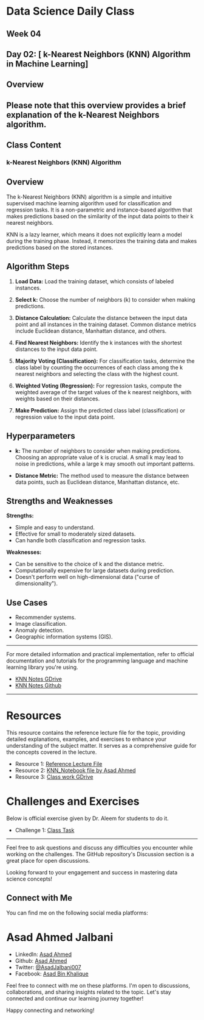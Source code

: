 # Data Science Daily Class

## Week 04

## Day 02: [ k-Nearest Neighbors (KNN) Algorithm in Machine Learning]

## Overview

Please note that this overview provides a brief explanation of the k-Nearest Neighbors algorithm.
---
## Class Content

### k-Nearest Neighbors (KNN) Algorithm

## Overview

The k-Nearest Neighbors (KNN) algorithm is a simple and intuitive supervised machine learning algorithm used for classification and regression tasks. It is a non-parametric and instance-based algorithm that makes predictions based on the similarity of the input data points to their k nearest neighbors.

KNN is a lazy learner, which means it does not explicitly learn a model during the training phase. Instead, it memorizes the training data and makes predictions based on the stored instances.

## Algorithm Steps

1. **Load Data:**
   Load the training dataset, which consists of labeled instances.

2. **Select k:**
   Choose the number of neighbors (k) to consider when making predictions.

3. **Distance Calculation:**
   Calculate the distance between the input data point and all instances in the training dataset. Common distance metrics include Euclidean distance, Manhattan distance, and others.

4. **Find Nearest Neighbors:**
   Identify the k instances with the shortest distances to the input data point.

5. **Majority Voting (Classification):**
   For classification tasks, determine the class label by counting the occurrences of each class among the k nearest neighbors and selecting the class with the highest count.

6. **Weighted Voting (Regression):**
   For regression tasks, compute the weighted average of the target values of the k nearest neighbors, with weights based on their distances.

7. **Make Prediction:**
   Assign the predicted class label (classification) or regression value to the input data point.

## Hyperparameters

- **k:** The number of neighbors to consider when making predictions. Choosing an appropriate value of k is crucial. A small k may lead to noise in predictions, while a large k may smooth out important patterns.

- **Distance Metric:** The method used to measure the distance between data points, such as Euclidean distance, Manhattan distance, etc.

## Strengths and Weaknesses

**Strengths:**
- Simple and easy to understand.
- Effective for small to moderately sized datasets.
- Can handle both classification and regression tasks.

**Weaknesses:**
- Can be sensitive to the choice of k and the distance metric.
- Computationally expensive for large datasets during prediction.
- Doesn't perform well on high-dimensional data ("curse of dimensionality").

## Use Cases

- Recommender systems.
- Image classification.
- Anomaly detection.
- Geographic information systems (GIS).

---

 For more detailed information and practical implementation, refer to official documentation and tutorials for the programming language and machine learning library you're using.
 
 - [KNN Notes GDrive](https://drive.google.com/file/d/14I7--0v78ee62XMDMfnC0eAaAfnXHYnD/view?usp=drive_link)
 - [KNN Notes Github](https://github.com/asadjalbani/datasciencebootcamp2023/blob/main/week04/day02/02_knn_notes.pdf)
--- 
# Resources

This resource contains the reference lecture file for the topic, providing detailed explanations, examples, and exercises to enhance your understanding of the subject matter. It serves as a comprehensive guide for the concepts covered in the lecture.

- Resource 1: [Reference Lecture File](https://drive.google.com/file/d/14I7--0v78ee62XMDMfnC0eAaAfnXHYnD/view?usp=drive_link)
- Resource 2: [KNN_Notebook file by Asad Ahmed](https://drive.google.com/file/d/11hWmANcaZ3_rkmHSCFhzGKLzMIJzfUh-/view?usp=drive_link)
- Resource 3: [Class work GDrive](https://drive.google.com/drive/folders/11HvI-oV5DANED3xrckK3LJ5b99RYQGq6)

# Challenges and Exercises

Below is official exercise given by Dr. Aleem for students to do it.

- Challenge 1: [Class Task](https://github.com/asadjalbani/datasciencebootcamp2023/blob/main/week04/day02/knn_assignment.md)
- - -

Feel free to ask questions and discuss any difficulties you encounter while working on the challenges. The GitHub repository's Discussion section is a great place for open discussions.

Looking forward to your engagement and success in mastering data science concepts!

## Connect with Me

You can find me on the following social media platforms:

# Asad Ahmed Jalbani 

- LinkedIn: [Asad Ahmed](https://www.linkedin.com/in/yourprofile)
- Github: [Asad Ahmed](https://www.github.com/asadjalbani)
- Twitter: [@AsadJalbani007](https://twitter.com/AsadJalbani007)
- Facebook: [Asad Bin Khalique](https://www.facebook.com/asadahmed.jalbani.1)

Feel free to connect with me on these platforms. I'm open to discussions, collaborations, and sharing insights related to the topic. Let's stay connected and continue our learning journey together!


Happy connecting and networking!
